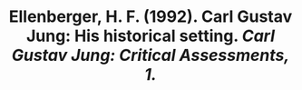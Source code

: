 ---
title: "Ellenberger, H. F. (1992). Carl Gustav Jung: His historical setting. _Carl Gustav Jung: Critical Assessments, 1._"
url: libro/bibliografia/1992-ellemberger-h
---